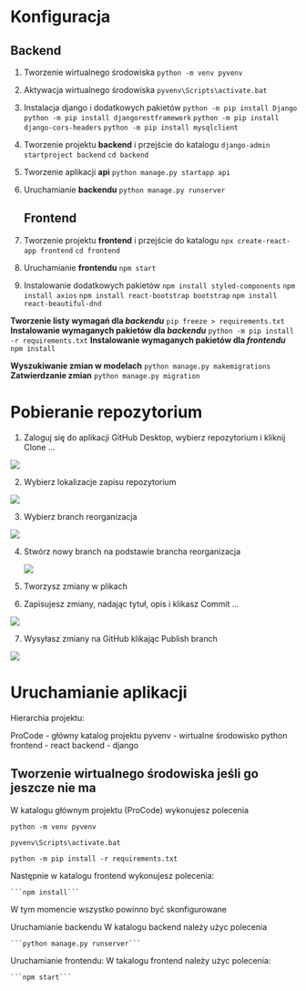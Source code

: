 # Konfiguracja

## Backend

1. Tworzenie wirtualnego środowiska
   ```python -m venv pyvenv```

2. Aktywacja wirtualnego środowiska
   ```pyvenv\Scripts\activate.bat```

3. Instalacja django i dodatkowych pakietów
   ```python -m pip install Django```
   ```python -m pip install djangorestframework```
   ```python -m pip install django-cors-headers```
   ```python -m pip install mysqlclient```

4. Tworzenie projektu **backend** i przejście do katalogu
   ```django-admin startproject backend```
   ```cd backend```

5. Tworzenie aplikacji **api**
   ```python manage.py startapp api```

6. Uruchamianie **backendu**
   ```python manage.py runserver```
   
   ## Frontend

7. Tworzenie projektu **frontend** i przejście do katalogu
   ```npx create-react-app frontend```
   ```cd frontend```

8. Uruchamianie **frontendu**
   ```npm start```

9. Instalowanie dodatkowych pakietów
   ```npm install styled-components```
   ```npm install axios```
   ```npm install react-bootstrap bootstrap```
   ```npm install react-beautiful-dnd```

**Tworzenie listy wymagań dla _backendu_**
    ```pip freeze > requirements.txt```
**Instalowanie wymaganych pakietów dla _backendu_**
    ```python -m pip install -r requirements.txt```
**Instalowanie wymaganych pakietów dla _frontendu_**
    ```npm install```

**Wyszukiwanie zmian w modelach**
    ```python manage.py makemigrations```
**Zatwierdzanie zmian**
    ```python manage.py migration```

# Pobieranie repozytorium

1. Zaloguj się do aplikacji GitHub Desktop, wybierz repozytorium i kliknij Clone ...

![](images/1.png)

2. Wybierz lokalizacje zapisu repozytorium

![](.\images\2.png)

3. Wybierz branch reorganizacja

![](.\images\3.png)

4. Stwórz nowy branch na podstawie brancha reorganizacja
   
   ![](.\images\4.png)

5. Tworzysz zmiany w plikach

6. Zapisujesz zmiany, nadając tytuł, opis i klikasz Commit ...

![](.\images\5.png)

7. Wysyłasz zmiany na GitHub klikając Publish branch

![](.\images\6.png)

# Uruchamianie aplikacji

Hierarchia projektu:

ProCode - główny katalog projektu
    pyvenv - wirtualne środowisko python
    frontend - react
    backend - django

## Tworzenie wirtualnego środowiska jeśli go jeszcze nie ma

W katalogu głównym projektu (ProCode) wykonujesz polecenia

   ```python -m venv pyvenv```

   ```pyvenv\Scripts\activate.bat```

   ```python -m pip install -r requirements.txt```

Następnie w katalogu frontend wykonujesz polecenia:

    ```npm install```

W tym momencie wszystko powinno być skonfigurowane

Uruchamianie backendu
W katalogu backend należy użyc polecenia

    ```python manage.py runserver```

Uruchamianie frontendu:
W takalogu frontend należy użyc polecenia:

    ```npm start```
